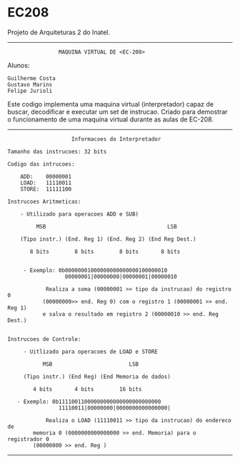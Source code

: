 # EC208
Projeto de Arquiteturas 2 do Inatel. 
********************************************************************************


					MAQUINA VIRTUAL DE <EC-208>


Alunos:


    Guilherme Costa
    Gustavo Marins
    Felipe Jurioli


Este codigo implementa uma maquina virtual (interpretador) capaz de buscar,
decodificar e executar um set de instrucao. Criado para demostrar o funcionamento
de uma maquina virtual durante as aulas de EC-208.

***********************************************************************************

						Informacoes do Interpretador

	Tamanho das instrucoes: 32 bits

	Codigo das intrucoes:

		ADD: 	00000001
		LOAD: 	11110011
		STORE:	11111100

	Instrucoes Aritmeticas:

		- Utilizado para operacoes ADD e SUB)

             MSB                                      LSB

		(Tipo instr.) (End. Reg 1) (End. Reg 2) (End Reg Dest.)

           8 bits        8 bits        8 bits       8 bits


         - Exemplo: 0b00000001000000000000000100000010
 	 				  00000001|00000000|00000001|00000010

   	 			Realiza a soma (00000001 >> tipo da instrucao) do registro 0
               (00000000>> end. Reg 0) com o registro 1 (00000001 >> end. Reg 1)
			   e salva o resultado em registro 2 (00000010 >> end. Reg Dest.)


    Instrucoes de Controle:

     	 - Uitlizado para operacoes de LOAD e STORE

     	       MSB                        LSB

     	 (Tipo instr.) (End Reg) (End Memoria de dados)

		    4 bits       4 bits        16 bits

   	   - Exemplo: 0b11110011000000000000000000000000
   	   	   	        11110011|00000000|0000000000000000|

         	 	Realiza o LOAD (11110011 >> tipo da instrucao) do endereco de
			memoria 0 (0000000000000000 >> end. Memoria) para o registrador 0
			(00000000 >> end. Reg )

********************************************************************************

